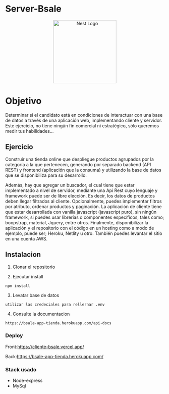 # Server-Bsale


<p align="center">
  <a href="https://www.bsale.cl/" target="blank"><img src="https://yt3.ggpht.com/ytc/AMLnZu_yhSD54lr_UbJH_WfbzzNASvBgLIt3xK3TzZr3=s900-c-k-c0x00ffffff-no-rj" width="200" alt="Nest Logo" /></a>
</p>

# Objetivo

Determinar si el candidato está en condiciones de interactuar con una base de datos
a través de una aplicación web, implementando cliente y servidor.
Este ejercicio, no tiene ningún fin comercial ni estratégico, sólo queremos medir tus
habilidades...


## Ejercicio
Construir una tienda online que despliegue productos agrupados por la categoría a
la que pertenecen, generando por separado backend (API REST) y frontend
(aplicación que la consuma) y utilizando la base de datos que se disponibiliza para
su desarrollo.

Además, hay que agregar un buscador, el cual tiene que estar implementado a nivel
de servidor, mediante una Api Rest cuyo lenguaje y framework puede ser de libre
elección. Es decir, los datos de productos deben llegar filtrados al cliente.
Opcionalmente, puedes implementar filtros por atributo, ordenar productos y
paginación.
La aplicación de cliente tiene que estar desarrollada con vanilla javascript
(javascript puro), sin ningún framework, si puedes usar librerías o componentes
específicos, tales como; boopstrap, material, Jquery, entre otros.
Finalmente, disponibilizar la aplicación y el repositorio con el código en un hosting
como a modo de ejemplo, puede ser; Heroku, Netlity u otro. También puedes levantar
el sitio en una cuenta AWS.



## Instalacion

1. Clonar el repositorio


2. Ejecutar install
```
npm install
```
3. Levatar base de datos
```
utilizar las credeciales para rellernar .env
```
4. Consulte la documentacion
```
https://bsale-app-tienda.herokuapp.com/api-docs
```

### Deploy

Front:https://cliente-bsale.vercel.app/

Back:https://bsale-app-tienda.herokuapp.com/
### Stack usado
* Node-express
* MySql
